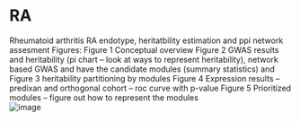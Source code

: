 # RA
Rheumatoid arthritis RA endotype, heritatbility estimation and ppi network assesment
Figures: 
Figure 1 Conceptual overview 
Figure 2 GWAS results and heritability (pi chart – look at ways to represent heritability), network based GWAS and have the candidate modules (summary statistics) and  
Figure 3 heritability partitioning by modules
Figure 4 Expression results – predixan and orthogonal cohort – roc curve with p-value
Figure 5 Prioritized modules – figure out how to represent the modules  
![image](https://github.com/jrahimik/RA/assets/97420407/d45f4965-041a-4e2a-9040-b5dcf7b80428)


